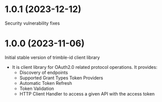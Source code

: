 # 1.0.1 (2023-12-12)

Security vulnerability fixes

# 1.0.0 (2023-11-06)

Initial stable version of trimble-id client library

- It is client library for OAuth2.0 related protocol operations. It provides:
    - Discovery of endpoints
    - Supported Grant Types Token Providers
    - Automatic Token Refresh
    - Token Validation
    - HTTP Client Handler to access a given API with the access token

